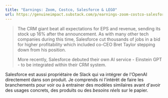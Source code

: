 ```yaml
---
title: "Earnings: Zoom, Costco, Salesforce & LEGO"
url: https://genuineimpact.substack.com/p/earnings-zoom-costco-salesforce-and?publication_id=948111&post_id=107416096&isFreemail=true
---
```


> The CRM giant beat all expectations for EPS and revenue, sending its stock up 16% after the announcement. As with many other tech companies during this time, Salesforce cut thousands of jobs in a bid for higher profitability which included co-CEO Bret Taylor stepping down from his position.  
>  
> More recently, Salesforce debuted their own AI service - Einstein GPT - to be integrated within their CRM system.  

Salesforce est aussi propriétaire de Slack qui va intégrer de l'OpenAI directement dans son produit.
Je comprends ni l'intérêt de faire les branchements pour voir ou à entrainer des modèles similaires avant d'avoir des usages concrets, des produits ou des *besoins réels* sur le papier.

